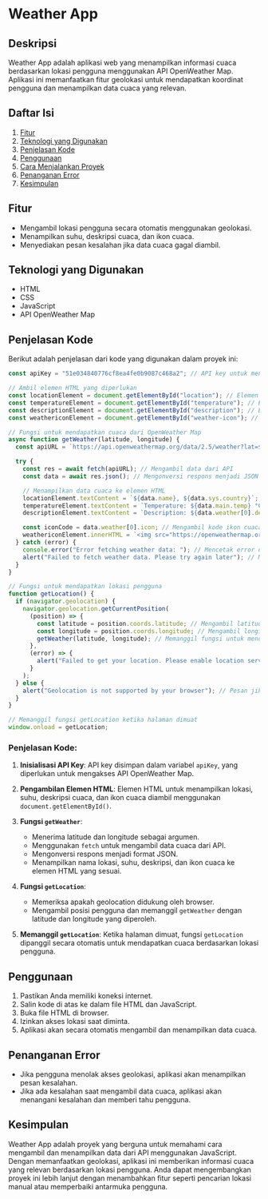 # Weather App

## Deskripsi

Weather App adalah aplikasi web yang menampilkan informasi cuaca berdasarkan lokasi pengguna menggunakan API OpenWeather Map. Aplikasi ini memanfaatkan fitur geolokasi untuk mendapatkan koordinat pengguna dan menampilkan data cuaca yang relevan.

## Daftar Isi

1. [Fitur](#fitur)
2. [Teknologi yang Digunakan](#teknologi-yang-digunakan)
3. [Penjelasan Kode](#penjelasan-kode)
4. [Penggunaan](#penggunaan)
5. [Cara Menjalankan Proyek](#cara-menjalankan-proyek)
6. [Penanganan Error](#penanganan-error)
7. [Kesimpulan](#kesimpulan)

## Fitur

- Mengambil lokasi pengguna secara otomatis menggunakan geolokasi.
- Menampilkan suhu, deskripsi cuaca, dan ikon cuaca.
- Menyediakan pesan kesalahan jika data cuaca gagal diambil.

## Teknologi yang Digunakan

- HTML
- CSS
- JavaScript
- API OpenWeather Map

## Penjelasan Kode

Berikut adalah penjelasan dari kode yang digunakan dalam proyek ini:

```javascript
const apiKey = "51e034840776cf8ea4fe0b9087c468a2"; // API key untuk mengakses OpenWeather Map

// Ambil elemen HTML yang diperlukan
const locationElement = document.getElementById("location"); // Elemen untuk menampilkan lokasi
const temperatureElement = document.getElementById("temperature"); // Elemen untuk menampilkan suhu
const descriptionElement = document.getElementById("description"); // Elemen untuk menampilkan deskripsi cuaca
const weathericonElement = document.getElementById("weather-icon"); // Elemen untuk menampilkan ikon cuaca

// Fungsi untuk mendapatkan cuaca dari OpenWeather Map
async function getWeather(latitude, longitude) {
  const apiURL = `https://api.openweathermap.org/data/2.5/weather?lat=${latitude}&lon=${longitude}&units=metric&appid=${apiKey}`;

  try {
    const res = await fetch(apiURL); // Mengambil data dari API
    const data = await res.json(); // Mengonversi respons menjadi JSON

    // Menampilkan data cuaca ke elemen HTML
    locationElement.textContent = `${data.name}, ${data.sys.country}`; // Menampilkan nama lokasi dan negara
    temperatureElement.textContent = `Temperature: ${data.main.temp} °C`; // Menampilkan suhu
    descriptionElement.textContent = `Description: ${data.weather[0].description}`; // Menampilkan deskripsi cuaca

    const iconCode = data.weather[0].icon; // Mengambil kode ikon cuaca
    weathericonElement.innerHTML = `<img src="https://openweathermap.org/img/wn/${iconCode}.png" alt="Weather Icon">`; // Menampilkan ikon cuaca
  } catch (error) {
    console.error("Error fetching weather data: "); // Mencetak error di console
    alert("Failed to fetch weather data. Please try again later"); // Menampilkan pesan kesalahan
  }
}

// Fungsi untuk mendapatkan lokasi pengguna
function getLocation() {
  if (navigator.geolocation) {
    navigator.geolocation.getCurrentPosition(
      (position) => {
        const latitude = position.coords.latitude; // Mengambil latitude
        const longitude = position.coords.longitude; // Mengambil longitude
        getWeather(latitude, longitude); // Memanggil fungsi untuk mendapatkan cuaca
      },
      (error) => {
        alert("Failed to get your location. Please enable location services"); // Pesan jika lokasi tidak dapat diambil
      }
    );
  } else {
    alert("Geolocation is not supported by your browser"); // Pesan jika geolocation tidak didukung
  }
}

// Memanggil fungsi getLocation ketika halaman dimuat
window.onload = getLocation;
```

### Penjelasan Kode:

1. **Inisialisasi API Key**: API key disimpan dalam variabel `apiKey`, yang diperlukan untuk mengakses API OpenWeather Map.

2. **Pengambilan Elemen HTML**: Elemen HTML untuk menampilkan lokasi, suhu, deskripsi cuaca, dan ikon cuaca diambil menggunakan `document.getElementById()`.

3. **Fungsi `getWeather`**:

   - Menerima latitude dan longitude sebagai argumen.
   - Menggunakan `fetch` untuk mengambil data cuaca dari API.
   - Mengonversi respons menjadi format JSON.
   - Menampilkan nama lokasi, suhu, deskripsi, dan ikon cuaca ke elemen HTML yang sesuai.

4. **Fungsi `getLocation`**:

   - Memeriksa apakah geolocation didukung oleh browser.
   - Mengambil posisi pengguna dan memanggil `getWeather` dengan latitude dan longitude yang diperoleh.

5. **Memanggil `getLocation`**: Ketika halaman dimuat, fungsi `getLocation` dipanggil secara otomatis untuk mendapatkan cuaca berdasarkan lokasi pengguna.

## Penggunaan

1. Pastikan Anda memiliki koneksi internet.
2. Salin kode di atas ke dalam file HTML dan JavaScript.
3. Buka file HTML di browser.
4. Izinkan akses lokasi saat diminta.
5. Aplikasi akan secara otomatis mengambil dan menampilkan data cuaca.

## Penanganan Error

- Jika pengguna menolak akses geolokasi, aplikasi akan menampilkan pesan kesalahan.
- Jika ada kesalahan saat mengambil data cuaca, aplikasi akan menangani kesalahan dan memberi tahu pengguna.

## Kesimpulan

Weather App adalah proyek yang berguna untuk memahami cara mengambil dan menampilkan data dari API menggunakan JavaScript. Dengan memanfaatkan geolokasi, aplikasi ini memberikan informasi cuaca yang relevan berdasarkan lokasi pengguna. Anda dapat mengembangkan proyek ini lebih lanjut dengan menambahkan fitur seperti pencarian lokasi manual atau memperbaiki antarmuka pengguna.
